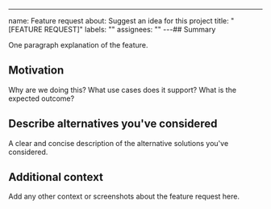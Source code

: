 ---
name: Feature request
about: Suggest an idea for this project
title: "[FEATURE REQUEST]"
labels: ""
assignees: ""
---## Summary

One paragraph explanation of the feature.

## Motivation

Why are we doing this? What use cases does it support? What is the expected outcome?

## Describe alternatives you've considered

A clear and concise description of the alternative solutions you've considered.

## Additional context

Add any other context or screenshots about the feature request here.
